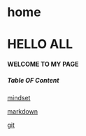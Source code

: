 # home

# HELLO ALL

#### WELCOME TO MY PAGE

##### Table OF Content


[mindset](https://github.com/sukaynaghnemat/reading-notes/blob/main/mindset.md)

[markdown](https://sukaynaghnemat.github.io/reading-notes/markdown.md)

[git](https://sukaynaghnemat.github.io/reading-notes/git.md)
